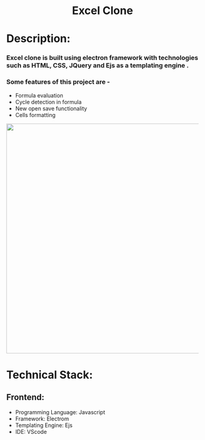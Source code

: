 <h1 align="center">
  Excel Clone
</h1>

# Description:

### Excel clone is built using electron framework with technologies such as HTML, CSS, JQuery and Ejs as a templating engine .
### Some features of this project are -
- Formula evaluation
- Cycle detection in formula
- New open save functionality
- Cells formatting

<img src="https://user-images.githubusercontent.com/57831888/102913495-d68fb680-44a4-11eb-8d2f-4e656ed66b4d.png" width="600px">

# Technical Stack:

## Frontend:
- Programming Language: Javascript
- Framework: Electrom
- Templating Engine: Ejs
- IDE: VScode



